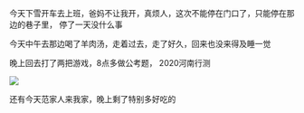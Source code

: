今天下雪开车去上班，爸妈不让我开，真烦人，这次不能停在门口了，只能停在那边的巷子里， 停了一天没什么事

今天中午去那边喝了羊肉汤，走着过去，走了好久，回来也没来得及睡一觉

晚上回去打了两把游戏，8点多做公考题， 2020河南行测

![](http://upload-images.jianshu.io/upload_images/6904315-684162e1789619f7.jpg?imageMogr2/auto-orient/strip%7CimageView2/2/w/1080/q/50)



还有今天范家人来我家，晚上剩了特别多好吃的
